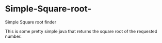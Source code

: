 # Simple-Square-root-
Simple Square root finder

This is some pretty simple java that returns the square root of the requested number.

